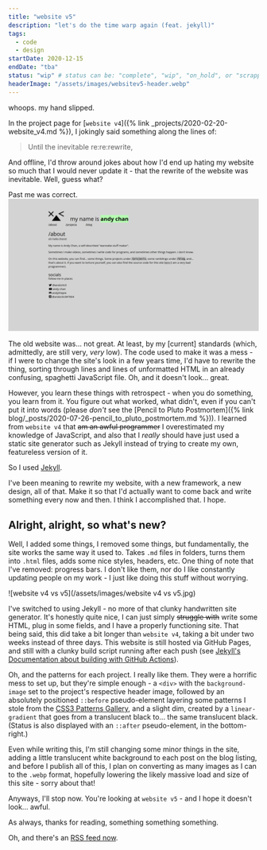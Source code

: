 ```yaml
---
title: "website v5"
description: "let's do the time warp again (feat. jekyll)"
tags:	
  - code
  - design
startDate: 2020-12-15
endDate: "tba"
status: "wip" # status can be: "complete", "wip", "on_hold", or "scrapped"
headerImage: "/assets/images/websitev5-header.webp"
---
```


whoops.
my hand slipped.

In the project page for [`website v4`]({% link _projects/2020-02-20-website_v4.md %}), I jokingly said something along the lines of:

> Until the inevitable re:re:rewrite,

And offline, I'd throw around jokes about how I'd end up hating my website so much that I would never update it - that the rewrite of the website was inevitable. Well, guess what?

Past me was correct.![old_website-v4](/assets/images/old_website-v4.png)

The old website was... not great. At least, by my [current] standards (which, admittedly, are still very, *very* low). The code used to make it was a mess - if I were to change the site's look in a few years time, I'd have to rewrite the thing, sorting through lines and lines of unformatted HTML in an already confusing, spaghetti JavaScript file. Oh, and it doesn't look... great.

However, you learn these things with retrospect - when you do something, you learn from it. You figure out what worked, what didn't, even if you can't put it into words (please *don't* see the [Pencil to Pluto Postmortem]({% link blog/_posts/2020-07-26-pencil_to_pluto_postmortem.md %})). I learned from `website v4` that ~~am an awful programmer~~ I overestimated my knowledge of JavaScript, and also that I *really* should have just used a static site generator such as Jekyll instead of trying to create my own, featureless version of it.

So I used [Jekyll](https://jekyllrb.com/).

I've been meaning to rewrite my website, with a new framework, a new design, all of that. Make it so that I'd actually want to come back and write something every now and then. I think I accomplished that. I hope.

## Alright, alright, so what's new?

Well, I added some things, I removed some things, but fundamentally, the site works the same way it used to. Takes `.md` files in folders, turns them into `.html` files, adds some nice styles, headers, etc. One thing of note that I've removed: progress bars. I don't like them, nor do I like constantly updating people on my work - I just like doing this stuff without worrying. 

![website v4 vs v5](/assets/images/website v4 vs v5.jpg)

I've switched to using Jekyll - no more of that clunky handwritten site generator. It's honestly quite nice, I can just simply ~~struggle with~~ write some HTML, plug in some fields, and I have a properly functioning site. That being said, this did take a bit longer than `website v4`, taking a bit under two weeks instead of three days. This website is still hosted via GitHub Pages, and still with a clunky build script running after each push (see [Jekyll's Documentation about building with GitHub Actions](https://jekyllrb.com/docs/continuous-integration/github-actions/)). 

Oh, and the patterns for each project. I really like them. They were a horrific mess to set up, but they're simple enough - a `<div>` with the `background-image` set to the project's respective header image, followed by an absolutely positioned `::before` pseudo-element layering some patterns I stole from the [CSS3 Patterns Gallery](https://projects.verou.me/css3patterns/), and a slight dim, created by a `linear-gradient` that goes from a translucent black to... the same translucent black. (Status is also displayed with an `::after` pseudo-element, in the bottom-right.)

Even while writing this, I'm still changing some minor things in the site, adding a little translucent white background to each post on the blog listing, and before I publish all of this, I plan on converting as many images as I can to the `.webp` format, hopefully lowering the likely massive load and size of this site - sorry about that!

Anyways, I'll stop now. You're looking at `website v5` - and I hope it doesn't look... awful.

As always, thanks for reading, something something something.

Oh, and there's an [RSS feed now](/feed.xml).